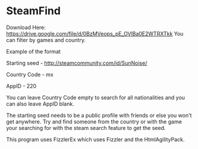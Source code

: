 SteamFind
=========
Download Here: https://drive.google.com/file/d/0BzMVeops_pE_OVlBa0E2WTRXTkk
You can filter by games and country.

Example of the format

Starting seed - http://steamcommunity.com/id/SunNoise/

Country Code - mx

AppID - 220

You can leave Country Code empty to search for all nationalities and you can also leave AppID blank.

The starting seed needs to be a public profile with friends or else you won't get anywhere. Try and find someone from the country or with the game your searching for with the steam search feature to get the seed.

This program uses FizzlerEx which uses Fizzler and the HtmlAgilityPack.

